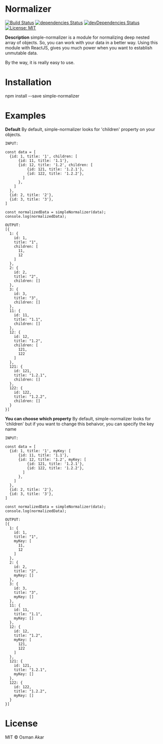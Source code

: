 # Normalizer

[![Build Status](https://travis-ci.org/flexdinesh/npm-module-boilerplate.svg?branch=master)](https://travis-ci.org/flexdinesh/npm-module-boilerplate) [![dependencies Status](https://david-dm.org/flexdinesh/npm-module-boilerplate/status.svg)](https://david-dm.org/flexdinesh/npm-module-boilerplate) [![devDependencies Status](https://david-dm.org/flexdinesh/npm-module-boilerplate/dev-status.svg)](https://david-dm.org/flexdinesh/npm-module-boilerplate?type=dev) [![License: MIT](https://img.shields.io/badge/License-MIT-blue.svg)](https://opensource.org/licenses/MIT)

**Description**
simple-normalizer is a module for normalizing deep nested array of objects.
So, you can work with your data in a better way. Using this module with ReactJS, gives you
much power when you want to establish unmutable data.

By the way, it is really easy to use.

# Installation
npm install --save simple-normalizer

# Examples

**Default**
By default, simple-normalizer looks for 'children' property on your objects.

```
INPUT:

const data = [
  {id: 1, title: '1', children: [
      {id: 11, title: '1.1'},
      {id: 12, title: '1.2', children: [
          {id: 121, title: '1.2.1'},
          {id: 122, title: '1.2.2'},
        ]
      },
    ]
  },
  {id: 2, title: '2'},
  {id: 3, title: '3'},
]

const normalizedData = simpleNormalizer(data);
console.log(normalizedData);

OUTPUT:
[{
  1: {
    id: 1,
    title: "1",
    children: [
      11,
      12
    ]
  },
  2: {
    id: 2,
    title: "2",
    children: []
  },
  3: {
    id: 3,
    title: "3",
    children: []
  },
  11: {
    id: 11,
    title: "1.1",
    children: []
  },
  12: {
    id: 12,
    title: "1.2",
    children: [
      121,
      122
    ]
  },
  121: {
    id: 121,
    title: "1.2.1",
    children: []
  },
  122: {
    id: 122,
    title: "1.2.2",
    children: []
  }
}]

```

**You can choose which property**
By default, simple-normalizer looks for 'children' but if you want to change this behaivor,
you can specify the key name

```
INPUT:

const data = [
  {id: 1, title: '1', myKey: [
      {id: 11, title: '1.1'},
      {id: 12, title: '1.2', myKey: [
          {id: 121, title: '1.2.1'},
          {id: 122, title: '1.2.2'},
        ]
      },
    ]
  },
  {id: 2, title: '2'},
  {id: 3, title: '3'},
]

const normalizedData = simpleNormalizer(data);
console.log(normalizedData);

OUTPUT:
[{
  1: {
    id: 1,
    title: "1",
    myKey: [
      11,
      12
    ]
  },
  2: {
    id: 2,
    title: "2",
    myKey: []
  },
  3: {
    id: 3,
    title: "3",
    myKey: []
  },
  11: {
    id: 11,
    title: "1.1",
    myKey: []
  },
  12: {
    id: 12,
    title: "1.2",
    myKey: [
      121,
      122
    ]
  },
  121: {
    id: 121,
    title: "1.2.1",
    myKey: []
  },
  122: {
    id: 122,
    title: "1.2.2",
    myKey: []
  }
}]

```

# License
MIT © Osman Akar
